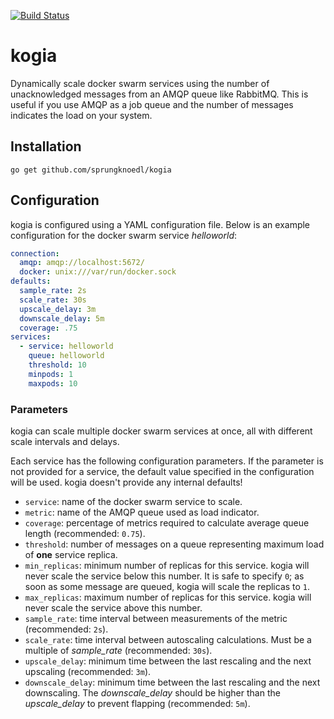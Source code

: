 [![Build Status](https://travis-ci.org/sprungknoedl/kogia.svg?branch=master)](https://travis-ci.org/sprungknoedl/kogia)
# kogia

Dynamically scale docker swarm services using the number of unacknowledged 
messages from an AMQP queue like RabbitMQ. This is useful if you use AMQP 
as a job queue and the number of messages indicates the load on your system.

## Installation
```
go get github.com/sprungknoedl/kogia
```

## Configuration
kogia is configured using a YAML configuration file. Below is an example 
configuration for the docker swarm service _helloworld_:
```yaml
connection:
  amqp: amqp://localhost:5672/
  docker: unix:///var/run/docker.sock
defaults:
  sample_rate: 2s
  scale_rate: 30s
  upscale_delay: 3m
  downscale_delay: 5m
  coverage: .75
services:
  - service: helloworld
    queue: helloworld
    threshold: 10
    minpods: 1
    maxpods: 10
```

### Parameters
kogia can scale multiple docker swarm services at once, all with different
scale intervals and delays.

Each service has the following configuration parameters. If the parameter
is not provided for a service, the default value specified in the configuration
will be used. kogia doesn't provide any internal defaults!

* `service`: name of the docker swarm service to scale.
* `metric`: name of the AMQP queue used as load indicator.
* `coverage`: percentage of metrics required to calculate average queue length (recommended: `0.75`).
* `threshold`: number of messages on a queue representing maximum load of **one** service replica.
* `min_replicas`: minimum number of replicas for this service. kogia will never scale the service below this number. It is safe to specify `0`; as soon as some message are queued, kogia will scale the replicas to `1`.
* `max_replicas`: maximum number of replicas for this service. kogia will never scale the service above this number.
* `sample_rate`: time interval between measurements of the metric (recommended: `2s`).
* `scale_rate`: time interval between autoscaling calculations. Must be a multiple of *sample_rate* (recommended: `30s`).
* `upscale_delay`: minimum time between the last rescaling and the next upscaling (recommended: `3m`).
* `downscale_delay`: minimum time between the last rescaling and the next downscaling. The *downscale_delay* should be higher than the *upscale_delay* to prevent flapping (recommended: `5m`).